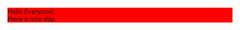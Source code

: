<!DOCTYPE html>
<html>
  <head>
    <title>HELLO WORLD</title><style type="text/css">
    p {
    background-color: red;}
    </style></head>
  <body>
    <p> Hello Everyone!<br/>
      Have a nice day.</p>
  </body>
</html>
